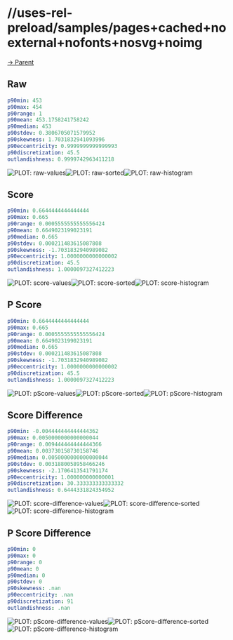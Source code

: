 
# //uses-rel-preload/samples/pages+cached+noexternal+nofonts+nosvg+noimg

[→ Parent](../..)


## Raw


```yaml
p90min: 453
p90max: 454
p90range: 1
p90mean: 453.1758241758242
p90median: 453
p90stdev: 0.3806705071579952
p90skewness: 1.7031832941093996
p90eccentricity: 0.9999999999999993
p90discretization: 45.5
outlandishness: 0.9999742963411218

```

![PLOT: raw-values](./raw/values.svg)![PLOT: raw-sorted](./raw/sorted.svg)![PLOT: raw-histogram](./raw/histogram.svg)
## Score


```yaml
p90min: 0.6644444444444444
p90max: 0.665
p90range: 0.0005555555555556424
p90mean: 0.6649023199023191
p90median: 0.665
p90stdev: 0.000211483615087808
p90skewness: -1.7031832940989082
p90eccentricity: 1.0000000000000002
p90discretization: 45.5
outlandishness: 1.0000097327412223

```

![PLOT: score-values](./score/values.svg)![PLOT: score-sorted](./score/sorted.svg)![PLOT: score-histogram](./score/histogram.svg)
## P Score


```yaml
p90min: 0.6644444444444444
p90max: 0.665
p90range: 0.0005555555555556424
p90mean: 0.6649023199023191
p90median: 0.665
p90stdev: 0.000211483615087808
p90skewness: -1.7031832940989082
p90eccentricity: 1.0000000000000002
p90discretization: 45.5
outlandishness: 1.0000097327412223

```

![PLOT: pScore-values](./pScore/values.svg)![PLOT: pScore-sorted](./pScore/sorted.svg)![PLOT: pScore-histogram](./pScore/histogram.svg)
## Score Difference


```yaml
p90min: -0.004444444444444362
p90max: 0.0050000000000000044
p90range: 0.009444444444444366
p90mean: 0.003730158730158746
p90median: 0.0050000000000000044
p90stdev: 0.0031880058958466246
p90skewness: -2.1706413541791174
p90eccentricity: 1.000000000000001
p90discretization: 30.333333333333332
outlandishness: 0.6444331824354952

```

![PLOT: score-difference-values](./score-difference/values.svg)![PLOT: score-difference-sorted](./score-difference/sorted.svg)![PLOT: score-difference-histogram](./score-difference/histogram.svg)
## P Score Difference


```yaml
p90min: 0
p90max: 0
p90range: 0
p90mean: 0
p90median: 0
p90stdev: 0
p90skewness: .nan
p90eccentricity: .nan
p90discretization: 91
outlandishness: .nan

```

![PLOT: pScore-difference-values](./pScore-difference/values.svg)![PLOT: pScore-difference-sorted](./pScore-difference/sorted.svg)![PLOT: pScore-difference-histogram](./pScore-difference/histogram.svg)